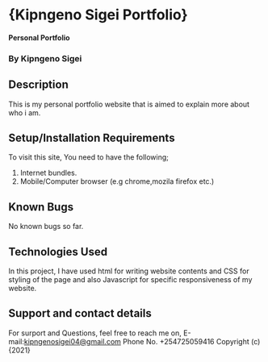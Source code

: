 # {Kipngeno Sigei Portfolio}
#### Personal Portfolio 
### By Kipngeno Sigei 
## Description
This is my personal portfolio website that is aimed to explain more about who i am. 
## Setup/Installation Requirements
To visit this site, You need to have the following;
1. Internet bundles.
2. Mobile/Computer browser (e.g chrome,mozila firefox etc.)
## Known Bugs
No known bugs so far.
## Technologies Used
In this project, I have used html for writing website contents and CSS for styling of the page and also Javascript for specific responsiveness of my website.
## Support and contact details
For surport and Questions, feel free to reach me on,
E-mail:kipngenosigei04@gmail.com
Phone No. +254725059416
Copyright (c) {2021} 